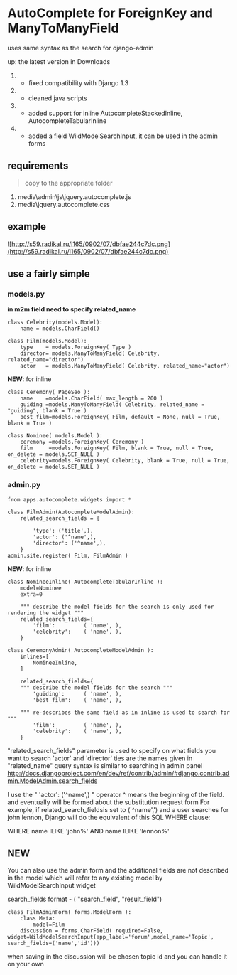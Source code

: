 # AutoComplete for ForeignKey and ManyToManyField #
uses same syntax as the search for django-admin

up:
the latest version in Downloads

  1. - fixed compatibility with Django 1.3
  1. - cleaned java scripts
  1. - added support for inline AutocompleteStackedInline, AutocompleteTabularInline
  1. - added a field WildModelSearchInput, it can be used in the admin forms

## requirements ##
> copy to the appropriate folder
  1. media\admin\js\jquery.autocomplete.js
  1. media\jquery.autocomplete.css

## example ##
![http://s59.radikal.ru/i165/0902/07/dbfae244c7dc.png](http://s59.radikal.ru/i165/0902/07/dbfae244c7dc.png)

## use a fairly simple ##

### models.py ###
**in m2m field need to specify related\_name**

```
class Celebrity(models.Model):
	name = models.CharField()

class Film(models.Model):
	type	= models.ForeignKey( Type )
	director= models.ManyToManyField( Celebrity, related_name="director")
	actor	= models.ManyToManyField( Celebrity, related_name="actor")
```
**NEW**: for inline
```
class Ceremony( PageSeo ):
	name	=models.CharField( max_length = 200 )
	guiding	=models.ManyToManyField( Celebrity, related_name = "guiding", blank = True )
	best_film=models.ForeignKey( Film, default = None, null = True, blank = True )

class Nominee( models.Model ):
	ceremony =models.ForeignKey( Ceremony )
	film	 =models.ForeignKey( Film, blank = True, null = True, on_delete = models.SET_NULL )
	celebrity=models.ForeignKey( Celebrity, blank = True, null = True, on_delete = models.SET_NULL )
```
### admin.py ###
```
from apps.autocomplete.widgets import *

class FilmAdmin(AutocompleteModelAdmin):
	related_search_fields = { 

		'type': ('title',),
		'actor': ('^name',),
		'director': ('^name',),
	}
admin.site.register( Film, FilmAdmin )
```
**NEW**: for inline
```
class NomineeInline( AutocompleteTabularInline ):
	model=Nominee
	extra=0
	
	""" describe the model fields for the search is only used for rendering the widget """
	related_search_fields={
		'film':			( 'name', ),
		'celebrity':	( 'name', ),
	}

class CeremonyAdmin( AutocompleteModelAdmin ):
	inlines=[
		NomineeInline,
	]

	related_search_fields={
	""" describe the model fields for the search """
		'guiding':		( 'name', ),
		'best_film':	( 'name', ),

	""" re-describes the same field as in inline is used to search for """
		'film':			( 'name', ),
		'celebrity':	( 'name', ),
	}
```

"related\_search\_fields" parameter is used to specify on what fields you want to search
'actor' and  'director' ties are the names given in "related\_name"
query syntax is similar to searching in admin panel  http://docs.djangoproject.com/en/dev/ref/contrib/admin/#django.contrib.admin.ModelAdmin.search_fields

I use the  " 'actor': ('^name',) "
operator ^ means the beginning of the field. and eventually will be formed about the substitution request form
For example, if related\_search\_fieldsis set to ('^name',') and a user searches for john lennon, Django will do the equivalent of this SQL WHERE clause:

WHERE name ILIKE 'john%' AND name ILIKE 'lennon%'

## NEW ##
You can also use the admin form and the additional fields are not described in the model which will refer to any existing model by WildModelSearchInput widget

search\_fields format - ( "search\_field", "result\_field")
```
class FilmAdminForm( forms.ModelForm ):
	class Meta:
		model=Film
	discussion = forms.CharField( required=False, widget=WildModelSearchInput(app_label='forum',model_name='Topic', search_fields=('name','id')))
```
when saving in the discussion will be chosen topic id and you can handle it on your own